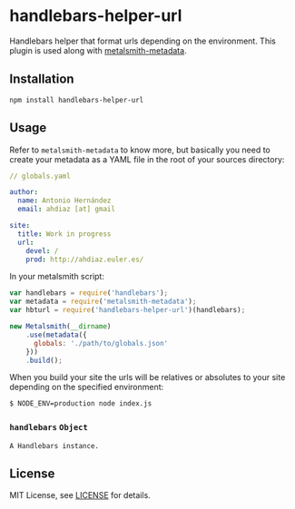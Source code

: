 # handlebars-helper-url

Handlebars helper that format urls depending on the environment. This plugin is used along with [metalsmith-metadata](https://github.com/segmentio/metalsmith-metadata).

## Installation

```
npm install handlebars-helper-url
```

## Usage

Refer to `metalsmith-metadata` to know more, but basically you need to create your metadata as a YAML file in the root of your sources directory:

```yaml
// globals.yaml

author:
  name: Antonio Hernández
  email: ahdiaz [at] gmail

site:
  title: Work in progress
  url:
    devel: /
    prod: http://ahdiaz.euler.es/
```

In your metalsmith script:

```js
var handlebars = require('handlebars');
var metadata = require('metalsmith-metadata');
var hbturl = require('handlebars-helper-url')(handlebars);

new Metalsmith(__dirname)
    .use(metadata({
      globals: './path/to/globals.json'
    }))
    .build();
```

When you build your site the urls will be relatives or absolutes to your site depending on the specified environment:

```bash
$ NODE_ENV=production node index.js
```

### **`handlebars`** `Object`

    A Handlebars instance.

## License

MIT License, see [LICENSE](https://github.com/ahdiaz/handlebars-helper-url/blob/master/LICENSE.md) for details.
